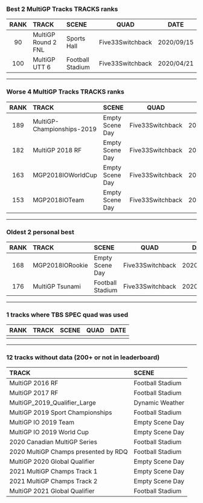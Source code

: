 ### Best 2 MultiGP Tracks TRACKS ranks
|RANK|TRACK|SCENE|QUAD|DATE|
|:---:|:---|:---|:---:|:---:|
|90|MultiGP Round 2 FNL|Sports Hall|Five33Switchback|2020/09/15|
|100|MultiGP UTT 6|Football Stadium|Five33Switchback|2020/04/21|
---
### Worse 4 MultiGP Tracks TRACKS ranks
|RANK|TRACK|SCENE|QUAD|DATE|
|:---:|:---|:---|:---:|:---:|
|189|MultiGP-Championships-2019|Empty Scene Day|Five33Switchback|2020/06/21|
|182|MultiGP 2018 RF|Empty Scene Day|Five33Switchback|2020/04/30|
|163|MGP2018IOWorldCup|Empty Scene Day|Five33Switchback|2020/08/25|
|153|MGP2018IOTeam|Empty Scene Day|Five33Switchback|2020/09/15|
---
### Oldest 2 personal best
|RANK|TRACK|SCENE|QUAD|DATE|
|:---:|:---|:---|:---:|:---:|
|168|MGP2018IORookie|Empty Scene Day|Five33Switchback|2020/04/20|
|176|MultiGP Tsunami|Football Stadium|Five33Switchback|2020/04/21|
---
### 1 tracks where TBS SPEC quad was used
|RANK|TRACK|SCENE|QUAD|DATE|
|:---:|:---|:---|:---:|:---:|
||||||
---
### 12 tracks without data (200+ or not in leaderboard)
|TRACK|SCENE|
|:---|:---|
|MultiGP 2016 RF|Football Stadium|
|MultiGP 2017 RF|Football Stadium|
|MultiGP_2019_Qualifier_Large|Dynamic Weather|
|MultiGP 2019 Sport Championships|Football Stadium|
|MultiGP IO 2019 Team|Empty Scene Day|
|MultiGP IO 2019 World Cup|Empty Scene Day|
|2020 Canadian MultiGP Series|Football Stadium|
|2020 MultiGP Champs presented by RDQ|Football Stadium|
|MultiGP 2020 Global Qualifier|Empty Scene Day|
|2021 MultiGP Champs Track 1|Empty Scene Day|
|2021 MultiGP Champs Track 2|Empty Scene Day|
|MultiGP 2021 Global Qualifier|Football Stadium|
